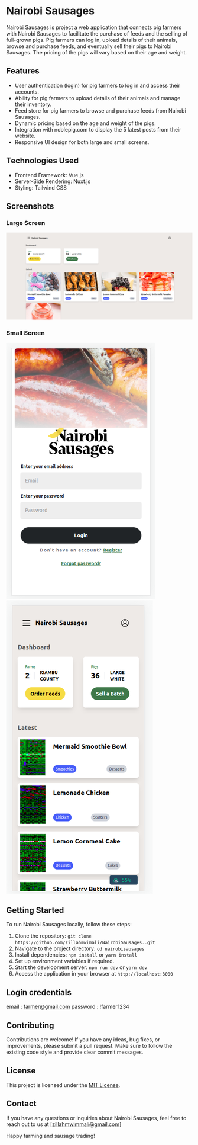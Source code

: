 # Nairobi Sausages

Nairobi Sausages is project a web application that connects pig farmers with Nairobi Sausages to facilitate the purchase of feeds and the selling of full-grown pigs. Pig farmers can log in, upload details of their animals, browse and purchase feeds, and eventually sell their pigs to Nairobi Sausages. The pricing of the pigs will vary based on their age and weight.

## Features

- User authentication (login) for pig farmers to log in and access their accounts.
- Ability for pig farmers to upload details of their animals and manage their inventory.
- Feed store for pig farmers to browse and purchase feeds from Nairobi Sausages.
- Dynamic pricing based on the age and weight of the pigs.
- Integration with noblepig.com to display the 5 latest posts from their website.
- Responsive UI design for both large and small screens.

## Technologies Used

- Frontend Framework: Vue.js
- Server-Side Rendering: Nuxt.js
- Styling: Tailwind CSS 


## Screenshots

### Large Screen

![Large Screen](screenshots/DashboardLarge.png)

### Small Screen

![Small Screen](screenshots/mobileLogin.png)
![Small Screen](screenshots/mobileDash.png)



## Getting Started

To run Nairobi Sausages locally, follow these steps:

1. Clone the repository: `git clone https://github.com/zillahmwimali/NairobiSausages..git`
2. Navigate to the project directory: `cd nairobisausages`
3. Install dependencies: `npm install` or `yarn install`
4. Set up environment variables if required.
5. Start the development server: `npm run dev` or `yarn dev`
6. Access the application in your browser at `http://localhost:3000`

## Login credentials
email : farmer@gmail.com
password : !farmer1234


## Contributing

Contributions are welcome! If you have any ideas, bug fixes, or improvements, please submit a pull request. Make sure to follow the existing code style and provide clear commit messages.

## License

This project is licensed under the [MIT License](LICENSE).

## Contact

If you have any questions or inquiries about Nairobi Sausages, feel free to reach out to us at [zillahmwimmali@gmail.com]

Happy farming and sausage trading!
